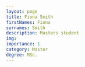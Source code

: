 ```yaml
---
layout: page
title: Fiona Smith
firstNames: Fiona
surnames: Smith
description: Masters student
img:
importance: 1
category: Master
degree: MSc.
---
```


<div class="row">
    <div class="col-sm mt-3 mt-md-0">
        <p style="text-align: justify"></p>
    </div>
    <div class="col-sm mt-3 mt-md-0"></div>
</div>